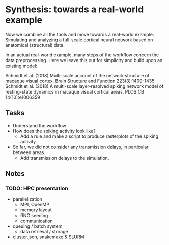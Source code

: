 # Synthesis: towards a real-world example

Now we combine all the tools and move towards a real-world example:
Simulating and analyzing a full-scale cortical neural network based on
anatomical (structural) data.

In an actual real-world example, many steps of the workflow concern the
data preprocessing. Here we leave this out for simplicity and build upon
an existing model:

Schmidt et al. (2018) Multi-scale account of the network structure of macaque visual cortex. Brain Structure and Function 223(3):1409-1435
Schmidt et al. (2018) A multi-scale layer-resolved spiking network model of resting-state dynamics in macaque visual cortical areas. PLOS CB 14(10):e1006359


## Tasks

* Understand the workflow
* How does the spiking activity look like?
  * Add a rule and make a script to produce rasterplots of the spiking activity.
* So far, we did not consider any transmission delays, in particular between areas.
  * Add transmission delays to the simulation.


## Notes

### TODO: HPC presentation

* parallelization
  * MPI, OpenMP
  * memory layout
  * RNG seeding
  * communication
* queuing / batch system
  * data retrieval / storage
* cluster.json, snakemake & SLURM
